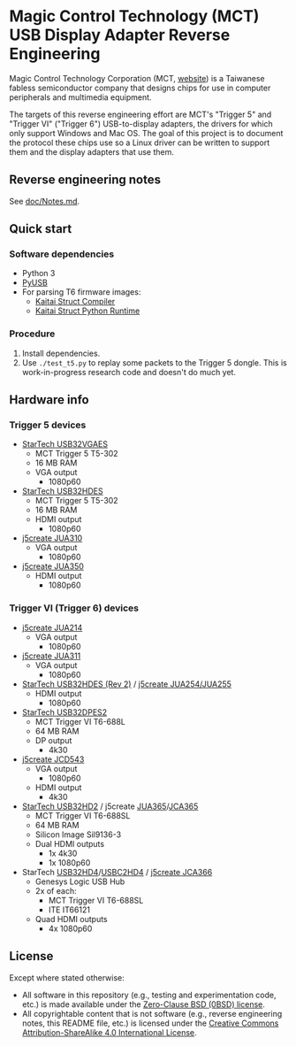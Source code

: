 # Magic Control Technology (MCT) USB Display Adapter Reverse Engineering

Magic Control Technology Corporation (MCT, [website][mct]) is a Taiwanese
fabless semiconductor company that designs chips for use in computer peripherals
and multimedia equipment.

The targets of this reverse engineering effort are MCT's "Trigger 5" and
"Trigger VI" ("Trigger 6") USB-to-display adapters, the drivers for which only
support Windows and Mac OS. The goal of this project is to document the protocol
these chips use so a Linux driver can be written to support them and the display
adapters that use them.


## Reverse engineering notes

See [doc/Notes.md](doc/Notes.md).


## Quick start


### Software dependencies

* Python 3
* [PyUSB][pyusb]
* For parsing T6 firmware images:
  * [Kaitai Struct Compiler][ksc]
  * [Kaitai Struct Python Runtime][kspr]


### Procedure

1. Install dependencies.
2. Use `./test_t5.py` to replay some packets to the Trigger 5 dongle. This is
   work-in-progress research code and doesn't do much yet.


## Hardware info


### Trigger 5 devices

 * [StarTech USB32VGAES][usb32vgaes]
   * MCT Trigger 5 T5-302
   * 16 MB RAM
   * VGA output
     * 1080p60
 * [StarTech USB32HDES][usb32hdes]
   * MCT Trigger 5 T5-302
   * 16 MB RAM
   * HDMI output
     * 1080p60
 * [j5create JUA310][jua310]
   * VGA output
     * 1080p60
 * [j5create JUA350][jua350]
   * HDMI output
     * 1080p60


### Trigger VI (Trigger 6) devices

 * [j5create JUA214][jua214]
   * VGA output
     * 1080p60
 * [j5create JUA311][jua311]
   * VGA output
     * 1080p60
 * [StarTech USB32HDES (Rev 2)][usb32hdes] / [j5create JUA254/JUA255][jua254]
   * HDMI output
     * 1080p60
 * [StarTech USB32DPES2][usb32dpes2]
   * MCT Trigger VI T6-688L
   * 64 MB RAM
   * DP output
     * 4k30
 * [j5create JCD543][jcd543]
   * VGA output
     * 1080p60
   * HDMI output
     * 4k30
 * [StarTech USB32HD2][usb32hd2] / j5create [JUA365][jua365]/[JCA365][jca365]
   * MCT Trigger VI T6-688SL
   * 64 MB RAM
   * Silicon Image Sil9136-3
   * Dual HDMI outputs
     * 1x 4k30
     * 1x 1080p60
 * StarTech [USB32HD4][usb32hd4]/[USBC2HD4][usbc2hd4] / [j5create JCA366][jca366]
   * Genesys Logic USB Hub
   * 2x of each:
     * MCT Trigger VI T6-688SL
     * ITE IT66121
   * Quad HDMI outputs
     * 4x 1080p60


## License

Except where stated otherwise:

* All software in this repository (e.g., testing and experimentation code, etc.)
  is made available under the [Zero-Clause BSD (0BSD) license][license].
* All copyrightable content that is not software (e.g., reverse engineering
  notes, this README file, etc.) is licensed under the
  [Creative Commons Attribution-ShareAlike 4.0 International License][cc-by-sa].


[mct]: https://mct.com.tw/
[pyusb]: https://github.com/pyusb/pyusb
[ksc]: https://github.com/kaitai-io/kaitai_struct_compiler
[kspr]: https://github.com/kaitai-io/kaitai_struct_python_runtime
[usb32vgaes]: https://www.startech.com/en-us/audio-video-products/usb32vgaes
[usb32hdes]: https://www.startech.com/en-us/audio-video-products/usb32hdes
[usb32dpes2]: https://www.startech.com/en-us/audio-video-products/usb32dpes2
[usb32hd2]: https://www.startech.com/en-us/audio-video-products/usb32hd2
[usb32hd4]: https://www.startech.com/en-us/audio-video-products/usb32hd4
[usbc2hd4]: https://www.startech.com/en-us/audio-video-products/usbc2hd4
[jua214]: https://en.j5create.com/products/jua214
[jua254]: https://en.j5create.com/products/jua254
[jua310]: https://en.j5create.com/products/jua310
[jua311]: https://en.j5create.com/products/jua311
[jua350]: https://en.j5create.com/products/jua350
[jua365]: https://en.j5create.com/products/jua365
[jca365]: https://en.j5create.com/products/jca365
[jca366]: https://en.j5create.com/products/jca366
[jcd543]: https://en.j5create.com/products/jcd543
[license]: LICENSE.txt
[cc-by-sa]: https://creativecommons.org/licenses/by-sa/4.0/
